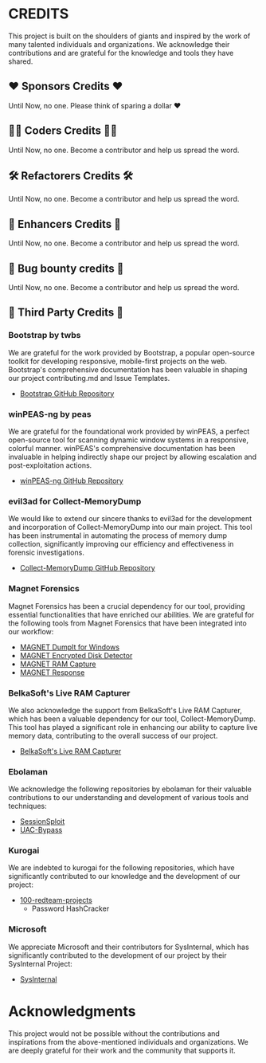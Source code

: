 # CREDITS

This project is built on the shoulders of giants and inspired by the work of many talented individuals and organizations. We acknowledge their contributions and are grateful for the knowledge and tools they have shared.

## ❤️ Sponsors Credits ❤️

Until Now, no one. Please think of sparing a dollar ❤️

## 👨‍💻 Coders Credits 👨‍💻

Until Now, no one. Become a contributor and help us spread the word.

## 🛠️ Refactorers Credits 🛠️

Until Now, no one. Become a contributor and help us spread the word.

## 🔨 Enhancers Credits 🔨

Until Now, no one. Become a contributor and help us spread the word.

## 🐛 Bug bounty credits 🐛

Until Now, no one. Become a contributor and help us spread the word.



## 🏢 Third Party Credits 🏢

### Bootstrap by twbs

We are grateful for the work provided by Bootstrap, a popular open-source toolkit for developing responsive, mobile-first projects on the web. Bootstrap's comprehensive documentation has been valuable in shaping our project contributing.md and Issue Templates.

- [Bootstrap GitHub Repository](https://github.com/twbs/bootstrap)


### winPEAS-ng by peas

We are grateful for the foundational work provided by winPEAS, a perfect open-source tool for scanning dynamic window systems in a responsive, colorful manner. winPEAS's comprehensive documentation has been invaluable in helping indirectly shape our project by allowing escalation and post-exploitation actions.

- [winPEAS-ng GitHub Repository](https://github.com/peass-ng)


### evil3ad for Collect-MemoryDump

We would like to extend our sincere thanks to evil3ad for the development and incorporation of Collect-MemoryDump into our main project. This tool has been instrumental in automating the process of memory dump collection, significantly improving our efficiency and effectiveness in forensic investigations.

- [Collect-MemoryDump GitHub Repository](https://github.com/evild3ad/Collect-MemoryDump)


### Magnet Forensics

Magnet Forensics has been a crucial dependency for our tool, providing essential functionalities that have enriched our abilities. We are grateful for the following tools from Magnet Forensics that have been integrated into our workflow:

- [MAGNET DumpIt for Windows](https://www.magnetforensics.com/resources/magnet-dumpit-for-windows/)
- [MAGNET Encrypted Disk Detector](https://www.magnetforensics.com/resources/encrypted-disk-detector/)
- [MAGNET RAM Capture](https://www.magnetforensics.com/resources/magnet-ram-capture/)
- [MAGNET Response](https://www.magnetforensics.com/resources/magnet-response/)


### BelkaSoft's Live RAM Capturer

We also acknowledge the support from BelkaSoft's Live RAM Capturer, which has been a valuable dependency for our tool, Collect-MemoryDump. This tool has played a significant role in enhancing our ability to capture live memory data, contributing to the overall success of our project.

- [BelkaSoft's Live RAM Capturer](https://belkasoft.com/get)


### Ebolaman

We acknowledge the following repositories by ebolaman for their valuable contributions to our understanding and development of various tools and techniques:

- [SessionSploit](https://www.youtube.com/@ebolaman_)
- [UAC-Bypass](https://www.youtube.com/@ebolaman_)

### Kurogai

We are indebted to kurogai for the following repositories, which have significantly contributed to our knowledge and the development of our project:

- [100-redteam-projects](https://github.com/kurogai/100-redteam-projects)
  - Password HashCracker

### Microsoft

We appreciate Microsoft and their contributors for SysInternal, which has significantly contributed to the development of our project by their SysInternal Project:

- [SysInternal](https://learn.microsoft.com/en-us/sysinternals/)

# Acknowledgments

This project would not be possible without the contributions and inspirations from the above-mentioned individuals and organizations. We are deeply grateful for their work and the community that supports it.
